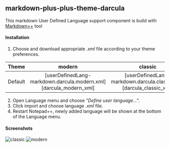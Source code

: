 ## markdown-plus-plus-theme-darcula

This markdown User Defined Language support component is build with [Markdown++](https://github.com/Edditoria/markdown-plus-plus) tool

#### Installation

1. Choose and download appropriate _.xml_ file according to your theme preferences.

| Theme | modern | classic |
|-------|:------:|:-------:|
| Default | [userDefinedLang-markdown.darcula.modern.xml][darcula_modern_xml] | [userDefinedLang-markdown.darcula.classic.xml][darcula_classic_xml] |	

2. Open Language menu and choose _"Define user language..."_.
3. Click import and choose language _.xml_ file.
4. Restart Notepad++, newly added language will be shown at the bottom of the Language menu.

#### Screenshots

![classic](markdown-plus-plus-darcula-screenschot-classic.png)
![modern](markdown-plus-plus-darcula-screenschot-modern.png)

